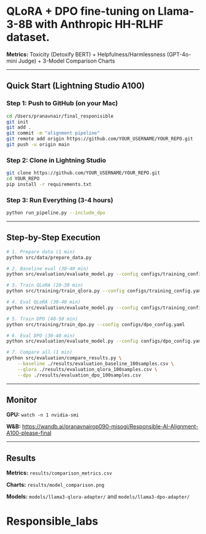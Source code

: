 # QLoRA + DPO fine-tuning on Llama-3-8B with Anthropic HH-RLHF dataset.

**Metrics:** Toxicity (Detoxify BERT) + Helpfulness/Harmlessness (GPT-4o-mini Judge) + 3-Model Comparison Charts

---

## Quick Start (Lightning Studio A100)

### Step 1: Push to GitHub (on your Mac)
```bash
cd /Users/pranavnair/final_responisible
git init
git add .
git commit -m "alignment pipeline"
git remote add origin https://github.com/YOUR_USERNAME/YOUR_REPO.git
git push -u origin main
```

### Step 2: Clone in Lightning Studio
```bash
git clone https://github.com/YOUR_USERNAME/YOUR_REPO.git
cd YOUR_REPO
pip install -r requirements.txt
```

### Step 3: Run Everything (3-4 hours)
```bash
python run_pipeline.py --include_dpo
```

---

## Step-by-Step Execution

```bash
# 1. Prepare data (1 min)
python src/data/prepare_data.py

# 2. Baseline eval (30-40 min)
python src/evaluation/evaluate_model.py --config configs/training_config.yaml --num_samples 100

# 3. Train QLoRA (20-30 min)
python src/training/train_qlora.py --config configs/training_config.yaml

# 4. Eval QLoRA (30-40 min)
python src/evaluation/evaluate_model.py --config configs/training_config.yaml --model_path ./models/llama3-qlora-adapter --num_samples 100

# 5. Train DPO (40-50 min)
python src/training/train_dpo.py --config configs/dpo_config.yaml

# 6. Eval DPO (30-40 min)
python src/evaluation/evaluate_model.py --config configs/dpo_config.yaml --model_path ./models/llama3-dpo-adapter --num_samples 100

# 7. Compare all (1 min)
python src/evaluation/compare_results.py \
    --baseline ./results/evaluation_baseline_100samples.csv \
    --qlora ./results/evaluation_qlora_100samples.csv \
    --dpo ./results/evaluation_dpo_100samples.csv
```

---

## Monitor

**GPU:** `watch -n 1 nvidia-smi`

**W&B:** https://wandb.ai/pranavnairop090-misogi/Responsible-AI-Alignment-A100-please-final

---

## Results

**Metrics:** `results/comparison_metrics.csv`

**Charts:** `results/model_comparison.png`

**Models:** `models/llama3-qlora-adapter/` and `models/llama3-dpo-adapter/`
# Responsible_labs
